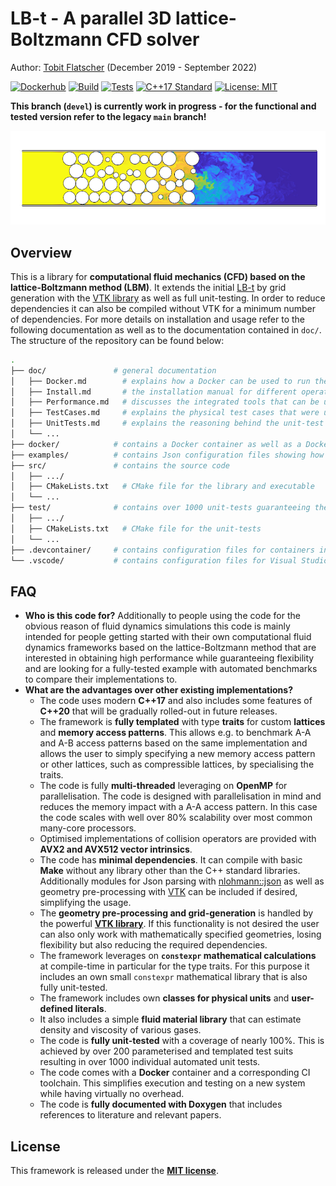# LB-t - A parallel 3D lattice-Boltzmann CFD solver

Author: [Tobit Flatscher](https://github.com/2b-t) (December 2019 - September 2022)

[![Dockerhub](https://github.com/2b-t/LB-t/actions/workflows/update-dockerhub.yml/badge.svg?branch=devel)](https://github.com/2b-t/LB-t/actions/workflows/update-dockerhub.yml) [![Build](https://github.com/2b-t/LB-t/actions/workflows/build.yml/badge.svg?branch=devel)](https://github.com/2b-t/LB-t/actions/workflows/build.yml) [![Tests](https://github.com/2b-t/LB-t/actions/workflows/run-tests.yml/badge.svg?branch=devel)](https://github.com/2b-t/LB-t/actions/workflows/run-tests.yml) [![C++17 Standard](https://img.shields.io/badge/Standard-C++17-yellow.svg?style=flat&logo=c%2B%2B)](https://isocpp.org/std/the-standard) [![License: MIT](https://img.shields.io/badge/License-MIT-yellow.svg)](https://opensource.org/licenses/MIT)



**This branch (`devel`) is currently work in progress - for the functional and tested version refer to the legacy `main` branch!**

[![Turbulent gaseous flow in porous media](doc/img/PorousMedia_Re3750Sc1.jpeg)](https://www.youtube.com/watch?v=7SR4vhMnWZc "Turbulent gaseous flow in porous media")



## Overview

This is a library for **computational fluid mechanics (CFD) based on the lattice-Boltzmann method (LBM)**. It extends the initial [LB-t](https://github.com/2b-t/LB-t/tree/v2.4) by grid generation with the [VTK library](https://vtk.org/) as well as full unit-testing. In order to reduce dependencies it can also be compiled without VTK for a minimum number of dependencies. For more details on installation and usage refer to the following documentation as well as to the documentation contained in `doc/`. The structure of the repository can be found below:

```bash
.
├── doc/               # general documentation
│   ├── Docker.md        # explains how a Docker can be used to run the code without installing it on the host system
│   ├── Install.md       # the installation manual for different operating systems
│   ├── Performance.md   # discusses the integrated tools that can be used to benchmark the code
│   ├── TestCases.md     # explains the physical test cases that were used to verify the code
│   ├── UnitTests.md     # explains the reasoning behind the unit-test suite and how it can be launched
│   └── ...
├── docker/            # contains a Docker container as well as a Docker-Compose configuration file
├── examples/          # contains Json configuration files showing how the standalone can be started
├── src/               # contains the source code
│   ├── .../
│   ├── CMakeLists.txt   # CMake file for the library and executable
│   └── ...
├── test/              # contains over 1000 unit-tests guaranteeing the correct functionality
│   ├── .../
│   ├── CMakeLists.txt   # CMake file for the unit-tests
│   └── ...
├── .devcontainer/     # contains configuration files for containers in Visual Studio Code
└── .vscode/           # contains configuration files for Visual Studio Code
```



## FAQ

- **Who is this code for?**
  Additionally to people using the code for the obvious reason of fluid dynamics simulations this code is mainly intended for people getting started with their own computational fluid dynamics frameworks based on the lattice-Boltzmann method that are interested in obtaining high performance while guaranteeing flexibility and are looking for a fully-tested example with automated benchmarks to compare their implementations to.
- **What are the advantages over other existing implementations?**
  - The code uses modern **C++17** and also includes some features of **C++20** that will be gradually rolled-out in future releases.
  - The framework is **fully templated** with type **traits** for custom **lattices** and **memory access patterns**. This allows e.g. to benchmark A-A and A-B access patterns based on the same implementation and allows the user to simply specifying a new memory access pattern or other lattices, such as compressible lattices, by specialising the traits.
  - The code is fully **multi-threaded** leveraging on **OpenMP** for parallelisation. The code is designed with parallelisation in mind and reduces the memory impact with a A-A access pattern. In this case the code scales with well over 80% scalability over most common many-core processors.
  - Optimised implementations of collision operators are provided with **AVX2 and AVX512 vector intrinsics**.
  - The code has **minimal dependencies**. It can compile with basic **Make** without any library other than the C++ standard libraries. Additionally modules for Json parsing with [nlohmann::json](https://github.com/nlohmann/json) as well as geometry pre-processing with [VTK](https://vtk.org/) can be included if desired, simplifying the usage.
  - The **geometry pre-processing and grid-generation** is handled by the powerful [**VTK library**](https://vtk.org/). If this functionality is not desired the user can also only work with mathematically specified geometries, losing flexibility but also reducing the required dependencies.
  - The framework leverages on **`constexpr` mathematical calculations** at compile-time in particular for the type traits. For this purpose it includes an own small `constexpr` mathematical library that is also fully unit-tested.
  - The framework includes own **classes for physical units** and **user-defined literals**.
  - It also includes a simple **fluid material library** that can estimate density and viscosity of various gases.
  - The code is **fully unit-tested** with a coverage of nearly 100%. This is achieved by over 200 parameterised and templated test suits resulting in over 1000 individual automated unit tests.
  - The code comes with a **Docker** container and a corresponding CI toolchain. This simplifies execution and testing on a new system while having virtually no overhead.
  - The code is **fully documented with Doxygen** that includes references to literature and relevant papers.



## License

This framework is released under the [**MIT license**](https://opensource.org/licenses/MIT).
